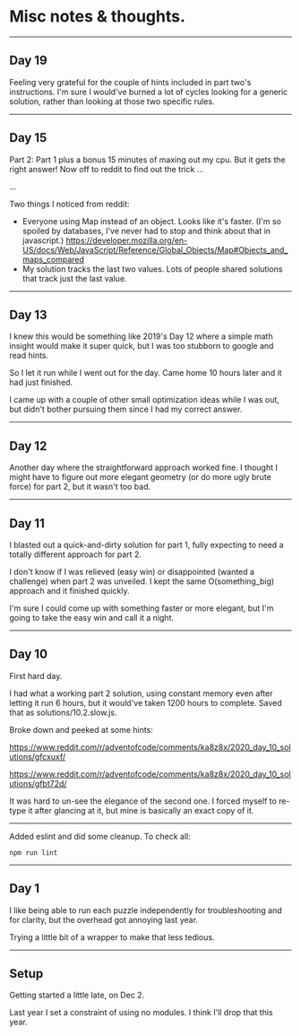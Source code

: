 # Misc notes & thoughts.

---
## Day 19

Feeling very grateful for the couple of hints included in part two's instructions. I'm sure I would've burned a lot of cycles looking for a generic solution, rather than looking at those two specific rules.

---
## Day 15

Part 2: Part 1 plus a bonus 15 minutes of maxing out my cpu. But it gets the right answer! Now off to reddit to find out the trick ...

...

Two things I noticed from reddit:
- Everyone using Map instead of an object. Looks like it's faster. (I'm so spoiled by databases, I've never had to stop and think about that in javascript.) https://developer.mozilla.org/en-US/docs/Web/JavaScript/Reference/Global_Objects/Map#Objects_and_maps_compared
- My solution tracks the last two values. Lots of people shared solutions that track just the last value.

---
## Day 13

I knew this would be something like 2019's Day 12 where a simple math insight would make it super quick, but I was too stubborn to google and read hints.

So I let it run while I went out for the day. Came home 10 hours later and it had just finished.

I came up with a couple of other small optimization ideas while I was out, but didn't bother pursuing them since I had my correct answer.

---
## Day 12

Another day where the straightforward approach worked fine. I thought I might have to figure out more elegant geometry (or do more ugly brute force) for part 2, but it wasn't too bad.

---
## Day 11

I blasted out a quick-and-dirty solution for part 1, fully expecting to need a totally different approach for part 2.

I don't know if I was relieved (easy win) or disappointed (wanted a challenge) when part 2 was unveiled. I kept the same O(something_big) approach and it finished quickly.

I'm sure I could come up with something faster or more elegant, but I'm going to take the easy win and call it a night.

---
## Day 10

First hard day.

I had what a working part 2 solution, using constant memory even after letting it run 6 hours, but it would've taken 1200 hours to complete.
Saved that as solutions/10.2.slow.js.

Broke down and peeked at some hints:

https://www.reddit.com/r/adventofcode/comments/ka8z8x/2020_day_10_solutions/gfcxuxf/

https://www.reddit.com/r/adventofcode/comments/ka8z8x/2020_day_10_solutions/gfbt72d/

It was hard to un-see the elegance of the second one. I forced myself to re-type it after glancing at it, but mine is basically an exact copy of it.


---
Added eslint and did some cleanup. To check all:

`npm run lint`

---
## Day 1

I like being able to run each puzzle independently for troubleshooting and for clarity, but the overhead got annoying last year.

Trying a little bit of a wrapper to make that less tedious.


---
## Setup


Getting started a little late, on Dec 2.

Last year I set a constraint of using no modules. I think I'll drop that this year.

